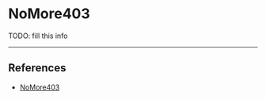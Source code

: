 # NoMore403

TODO: fill this info

---
## References

- [NoMore403](https://github.com/devploit/nomore403)